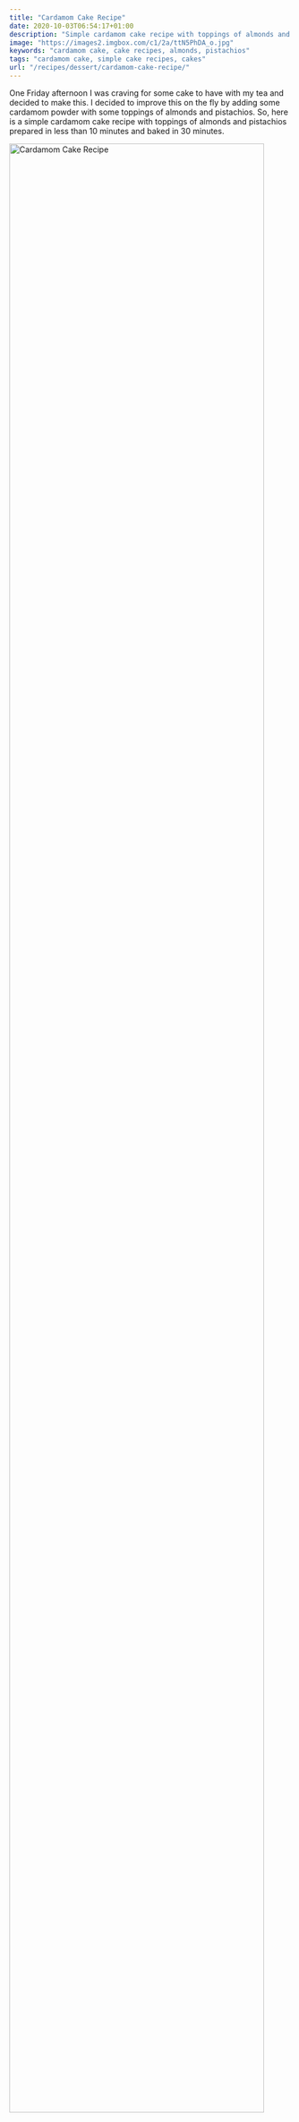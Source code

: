 ```yaml
---
title: "Cardamom Cake Recipe"
date: 2020-10-03T06:54:17+01:00
description: "Simple cardamom cake recipe with toppings of almonds and pistachios."
image: "https://images2.imgbox.com/c1/2a/ttN5PhDA_o.jpg"
keywords: "cardamom cake, cake recipes, almonds, pistachios"
tags: "cardamom cake, simple cake recipes, cakes"
url: "/recipes/dessert/cardamom-cake-recipe/"
---
```


One Friday afternoon I was craving for some cake to have with my tea and decided to make this. I decided to improve this on the fly by adding some cardamom powder with some toppings of almonds and pistachios. So, here is a simple cardamom cake recipe with toppings of almonds and pistachios prepared in less than 10 minutes and baked in 30 minutes.

<img src = "https://images2.imgbox.com/c1/2a/ttN5PhDA_o.jpg" alt = "Cardamom Cake Recipe" width = "95%" />

<table>
  <tr>
    <th>Prep Time</th>
    <th>Bake Time</th>
    <th>Total Time</th>
  </tr>
  <tr>
    <td>10 min</td>
    <td>30 min</td>
    <td>40 min</td>
  </tr>
</table>

<table>
  <tr>
    <th>Servings</th>
    <th>Calories</th>
    <th>Carbs</th>
    <th>Protein</th>
    <th>Fat</th>
    <th>Sugar</th>
  </tr>
  <tr>
    <td>8</td>
    <td>275 per serving</td>
    <td>31.1g</td>
    <td>6.4g</td>
    <td>14.6g</td>
    <td>9.9g</td>
  </tr>
</table>

## Ingredients:

1. 200g flour
2. 70g sugar
3. 8g vanilla sugar
4. 5g baking powder
5. 2 tbsp cardamom powder
6. 100g melted butter
7. 3 medium-sized eggs
8. 125ml milk
9. 10g of crushed pistachios (optional)
10. 25g of almond flakes (optional)

## Preparation:

1. Mix all the dry ingredients in a bowl.
2. To this mix, add the eggs, milk, and melted butter.
3. Whisk them properly until you do not see any lumps.
4. Pour the mix to a baking form; I used a 20-inch one.
5. Add the almonds and pistachios if you wish too.
6. Leave it in the oven for 30 minutes at 200 degrees Celsius. Check for consistency with a toothpick.

Enjoy the cake with some nice tea or coffee.

<a href="https://www.verywellfit.com/recipe-nutrition-analyzer-4157076" target="_blank"><img width="320" height="631.167" src="https://www.verywellfit.com/thmb/TsP-fQsz_vwaEOGCngGpXL4JRhM=/1000x0/Nutrition-Label-Embed--286298629-661500b83cd748c487faefd0aec86e94.png" /></a>